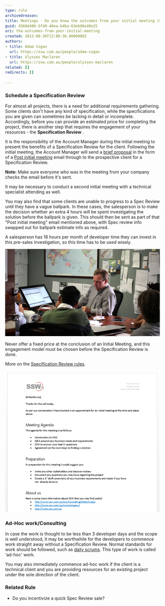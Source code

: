 ```yaml
---
type: rule
archivedreason: 
title: Meetings - Do you know the outcomes from your initial meeting (Spec Review or Ad Hoc work)?
guid: 4568d400-5f40-40ea-b4ba-63eb98e40e25
uri: the-outcomes-from-your-initial-meeting
created: 2012-08-30T13:00:36.0000000Z
authors:
- title: Adam Cogan
  url: https://ssw.com.au/people/adam-cogan
- title: Ulysses Maclaren
  url: https://ssw.com.au/people/ulysses-maclaren
related: []
redirects: []

---
```


### Schedule a Specification Review


For almost all projects, there is a need for additional requirements gathering. Some clients don't have any kind of specification, while the specifications you are given can sometimes be lacking in detail or incomplete. Accordingly, before you can provide an estimated price for completing the project, there is another step that requires the engagement of your resources - the  **Specification Review** .

<!--endintro-->



It is the responsibility of the Account Manager during the initial meeting to present the benefits of a Specification Review for the client. Following the initial meeting, the Account Manager will send a [brief proposal](/do-you-know-the-difference-between-a-brief-proposal-and-a-specification-review) in the form of a [Post initial meeting](http://www.ssw.com.au/ssw/Standards/templates/BriefProposalPostInitialMeeting.docx) email through to the prospective client for a Specification Review.

**Note:** Make sure everyone who was in the meeting from your company checks the email before it's sent.

It may be necessary to conduct a second initial meeting with a technical specialist attending as well.

You may also find that some clients are unable to progress to a Spec Review until they have a vague ballpark. In these cases, the salesperson is to make the decision whether an extra 4 hours will be spent investigating the solution before the ballpark is given. This should then be sent as part of that "Post initial meeting" email mentioned above, with Spec review info swapped out for ballpark estimate info as required.

A salesperson has 16 hours per month of developer time they can invest in this pre-sales investigation, so this time has to be used wisely.

![Figure: Pre-sale meeting - use time wisely](adam-cogan-ceo-in-a-business-meeting.jpg)  

Never offer a fixed price at the conclusion of an Initial Meeting, and this engagement model must be chosen before the Specification Review is done.

More on the [Specification Review rules](/rules-to-better-specification-reviews).

![Figure: Send a brief proposal](Brief-Proposal-MrNorthwind.jpg)  

### Ad-Hoc work/Consulting

In case the work is thought to be less than 3 developer days and the scope is well understood, it may be worthwhile for the developers to commence work straight away without a Specification Review. Normal standards for work should be followed, such as [daily scrums](/methodology-do-you-do-daily-scrums-aka-stand-up-meetings). This type of work is called 'ad-hoc' work.

You may also immediately commence ad-hoc work if the client is a technical client and you are providing resources for an existing project under the sole direction of the client.

### Related Rule


* Do you incentivize a quick Spec Review sale?
